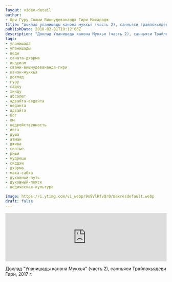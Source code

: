 ```yaml
---
layout: video-detail
author:
- Шри Гуру Свами Вишнудевананда Гири Махарадж
title: "доклад упанишады канона мукхья (часть 2), санньяси трайлокьядеви гири, 2017 г"
publishDate: 2018-02-01T19:12:03Z
description: "Доклад Упанишады канона Мукхья (часть 2), санньяси Трайлокьядеви Гири, 2017 г."
tags: 
- упанишада
- упанишады
- веды
- саната-дхарма
- индуизм
- свами-вишнудевананда-гири
- канон-мукхья
- доклад
- гуру
- садху
- хинду
- абсолют
- адвайта-веданта
- веданта
- адвайта
- бог
- ом
- недвойственность
- йога
- душа
- атман
- джива
- святые
- риши
- мудрецы
- сиддхи
- дхарма
- маха-сабха
- духовный-путь
- духовный-поиск
- ведическая-культура

image: https://i.ytimg.com/vi_webp/9s9VlHfvQr0/maxresdefault.webp
draft: false
---
```


<iframe width="100%" src="https://www.youtube.com/embed/9s9VlHfvQr0" frameborder="0" allowfullscreen=""></iframe> 

 Доклад "Упанишады канона Мукхья" (часть 2), санньяси Трайлокьядеви Гири, 2017 г.

  

 